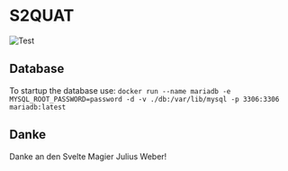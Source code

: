 # S2QUAT
![Test](https://github.com/GeneralMine/S2QUAT/workflows/Test/badge.svg)


## Database
To startup the database use: `docker run --name mariadb -e MYSQL_ROOT_PASSWORD=password -d -v ./db:/var/lib/mysql -p 3306:3306 mariadb:latest`

## Danke
Danke an den Svelte Magier Julius Weber!